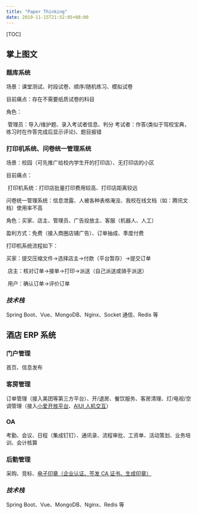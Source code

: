 ```yaml
---
title: "Paper Thinking"
date: 2019-11-15T21:52:05+08:00
---
```


[TOC]

## 掌上图文

### 题库系统

场景：课堂测试、时段试卷、顺序/随机练习、模拟试卷

目前痛点：存在不需要纸质试卷的科目

角色：

​	管理员：导入/维护题、录入考试者信息、判分
​	考试者：作答(类似于驾校宝典，练习时在作答完成后显示评论)、题目报错

### 打印机系统、问卷统一管理系统

场景：校园（可先推广给校内学生开的打印店）、无打印店的小区

目前痛点：

​	打印机系统：打印店批量打印费用较高、打印店距离较远

​	问卷统一管理系统：信息泄露、人被各种表格淹没、我校在线文档（如：腾讯文档）使用率不高

角色：买家、店主、管理员、广告投放主、客服（机器人、人工）

盈利方式：免费（接入商圈店铺广告）、订单抽成、季度付费

打印机系统流程如下：

​	买家：提交压缩文件->选择店主->付款（平台暂存）->提交订单

​	店主：核对订单->接单->打印->派送（自己派送或骑手派送）

​	用户：确认订单->评价订单

### *技术栈*

Spring Boot、Vue、MongoDB、Nginx、Socket 通信、Redis 等

## 酒店 ERP 系统

### 门户管理

首页、信息发布

### 客房管理

订单管理（接入美团等第三方平台）、开/退房、餐饮服务、客房清理、灯/电视/空调管理（接入[小爱开放平台](https://xiaoai.mi.com/)、[AIUI 人机交互](https://aiui.iflyos.cn/index-aiui)）

### OA

考勤、会议、日程（集成钉钉）、通讯录、流程审批、工资单、活动策划、业务培训、会计核算

### 后勤管理

采购、竞标、[电子印章（企业认证、签发 CA 证书、生成印章）](https://www.weaver.com.cn/new/market/2018/electronization/index.html?model=w2)

### *技术栈*

Spring Boot、Vue、MongoDB、Nginx、Redis 等
